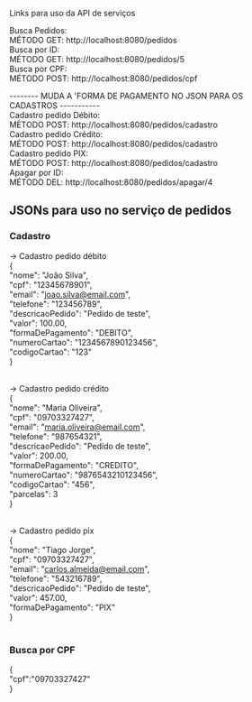 Links para uso da API de serviços

Busca Pedidos:<BR> 
      MÉTODO GET: http://localhost:8080/pedidos<BR>
Busca por ID:<BR>
      MÉTODO GET: http://localhost:8080/pedidos/5<BR>
Busca por CPF:<BR>
      MÉTODO POST: http://localhost:8080/pedidos/cpf<BR>

--------  MUDA A 'FORMA DE PAGAMENTO NO JSON PARA OS CADASTROS  -----------      
Cadastro pedido Débito:<BR>
      MÉTODO POST: http://localhost:8080/pedidos/cadastro<BR>
Cadastro pedido Crédito:<BR>
      MÉTODO POST: http://localhost:8080/pedidos/cadastro<BR>
Cadastro pedido PIX:<BR>
      MÉTODO POST: http://localhost:8080/pedidos/cadastro<BR>
Apagar por ID:<BR>
      MÉTODO DEL: http://localhost:8080/pedidos/apagar/4<BR>


## JSONs para uso no serviço de pedidos


### Cadastro

-> Cadastro pedido débito<BR>
{<BR>
    "nome": "João Silva",<BR>
    "cpf": "12345678901",<BR>
    "email": "joao.silva@email.com",<BR>
    "telefone": "123456789",<BR>
    "descricaoPedido": "Pedido de teste",<BR>
    "valor": 100.00,<BR>
    "formaDePagamento": "DEBITO",<BR>
    "numeroCartao": "1234567890123456",<BR>
    "codigoCartao": "123"<BR>
}<BR><BR>

-> Cadastro pedido crédito<BR>
{<BR>
    "nome": "Maria Oliveira",<BR>
    "cpf": "09703327427",<BR>
    "email": "maria.oliveira@email.com",<BR>
    "telefone": "987654321",<BR>
    "descricaoPedido": "Pedido de teste",<BR>
    "valor": 200.00,<BR>
    "formaDePagamento": "CREDITO",<BR>
    "numeroCartao": "9876543210123456",<BR>
    "codigoCartao": "456",<BR>
    "parcelas": 3<BR>
}<BR><BR>

-> Cadastro pedido pix<BR>
{<BR>
    "nome": "Tiago Jorge",<BR>
    "cpf": "09703327427",<BR>
    "email": "carlos.almeida@email.com",<BR>
    "telefone": "543216789",<BR>
    "descricaoPedido": "Pedido de teste",<BR>
    "valor": 457.00,<BR>
    "formaDePagamento": "PIX"<BR>
}<BR><BR>

### Busca por CPF<BR>
{<BR>
    "cpf":"09703327427"<BR>
}<BR>
